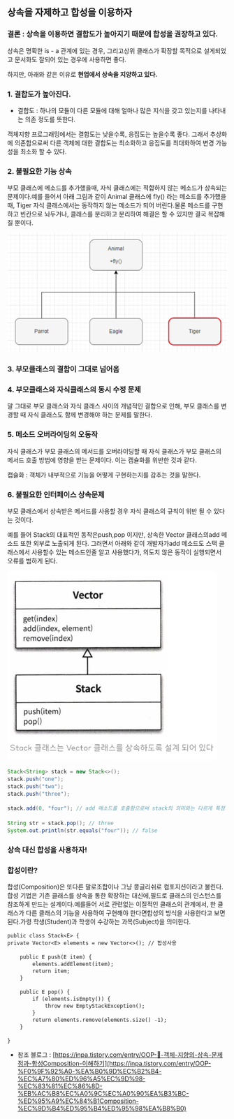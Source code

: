 ## 상속을 자제하고 합성을 이용하자

### 결론 : 상속을 이용하면 결합도가 높아지기 때문에 합성을 권장하고 있다.

상속은 명확한 is - a 관계에 있는 경우, 그리고상위 클래스가 확장할 목적으로 설게되었고 문서화도 잘되어 있는 경우에 사용하면 좋다.

하지만, 아래와 같은 이유로 **현업에서 상속을 지양하고 있다.**

### 1. 결합도가 높아진다.

- 결합도 : 하나의 모듈이 다른 모듈에 대해 얼마나 많은 지식을 갖고 있는지를 나타내는 의존 정도를 뜻한다.

객체지향 프로그래밍에서는 결합도는 낮을수록, 응집도는 높을수록 좋다. 그래서 추상화에 의존함으로써 다른 객체에 대한 결합도는 최소화하고 응집도를 최대화하여 변경 가능성을 최소화 할 수 있다.

### 2. 불필요한 기능 상속

부모 클래스에 메소드를 추가했을때, 자식 클래스에는 적합하지 않는 메소드가 상속되는 문제이다.예를 들어서 아래 그림과 같이 Animal 클래스에 fly() 라는 메소드를 추가했을때, Tiger 자식 클래스에서는 동작하지 않는 메소드가 되어 버린다.물론 메소드를 구현하고 빈칸으로 놔두거나, 클래스를 분리하고 분리하여 해결은 할 수 있지만 결국 복잡해질 뿐이다.

<img src="./extend.png" >

### 3. 부모클래스의 결함이 그대로 넘어옴

### 4. 부모클래스와 자식클래스의 동시 수정 문제

말 그대로 부모 클래스와 자식 클래스 사이의 개념적인 결합으로 인해, 부모 클래스를 변경할 때 자식 클래스도 함께 변경해야 하는 문제를 말한다.

### 5. 메소드 오버라이딩의 오동작

자식 클래스가 부모 클래스의 메서드를 오버라이딩할 때 자식 클래스가 부모 클래스의 메서드 호출 방법에 영향을 받는 문제이다. 이는 캡슐화를 위반한 것과 같다.

캡슐화 : 객체가 내부적으로 기능을 어떻게 구현하는지를 감추는 것을 말한다.

### 6. 불필요한 인터페이스 상속문제

부모 클래스에서 상속받은 메서드를 사용할 경우 자식 클래스의 규칙이 위반 될 수 있다는 것이다.

예를 들어 Stack의 대표적인 동작은push,pop 이지만, 상속한 Vector 클래스의add 메소드 또한 외부로 노출되게 된다. 그러면서 아래와 같이 개발자가add 메소드도 스택 클래스에서 사용할수 있는 메소드인줄 알고 사용했다가, 의도치 않은 동작이 실행되면서 오류를 범하게 된다.

<img src="./stack.png" >

```java
Stack<String> stack = new Stack<>();
stack.push("one");
stack.push("two");
stack.push("three");

stack.add(0, "four"); // add 메소드를 호출함으로써 stack의 의미와는 다르게 특정 인덱스의 값이 추가

String str = stack.pop(); // three
System.out.println(str.equals("four")); // false
```

### 상속 대신 합성을 사용하자!

### 합성이란?

합성(Composition)은 또다른 말로조합이나 그냥 콩글리쉬로 컴포지션이라고 불린다.합성 기법은 기존 클래스를 상속을 통한 확장하는 대신에,필드로 클래스의 인스턴스를 참조하게 만드는 설계이다.예를들어 서로 관련없는 이질적인 클래스의 관계에서, 한 클래스가 다른 클래스의 기능을 사용하여 구현해야 한다면합성의 방식을 사용한다고 보면 된다.가령 학생(Student)과 학생이 수강하는 과목(Subject)을 의미한다.

```
public class Stack<E> {
private Vector<E> elements = new Vector<>(); // 합성사용

	public E push(E item) {
	    elements.addElement(item);
	    return item;
	}

	public E pop() {
	    if (elements.isEmpty()) {
	        throw new EmptyStackException();
	    }
	    return elements.remove(elements.size() -1);
	}

}
```

- 참조 블로그 : [https://inpa.tistory.com/entry/OOP-💠-객체-지향의-상속-문제점과-합성Composition-이해하기](https://inpa.tistory.com/entry/OOP-%F0%9F%92%A0-%EA%B0%9D%EC%B2%B4-%EC%A7%80%ED%96%A5%EC%9D%98-%EC%83%81%EC%86%8D-%EB%AC%B8%EC%A0%9C%EC%A0%90%EA%B3%BC-%ED%95%A9%EC%84%B1Composition-%EC%9D%B4%ED%95%B4%ED%95%98%EA%B8%B0)
